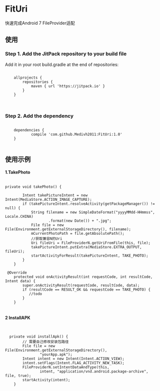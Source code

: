 # FitUri
快速完成Android 7 FileProvider适配
## 使用
### Step 1. Add the JitPack repository to your build file
Add it in your root build.gradle at the end of repositories:
<pre>
<code>
	allprojects {
		repositories {
			maven { url 'https://jitpack.io' }
		}
	}
  </code>
  </pre>
### Step 2. Add the dependency
<pre>
<code>
	dependencies {
	        compile 'com.github.Medivh2011:FitUri:1.0'
	}
</code>
</pre>

## 使用示例
#### 1.TakePhoto
<pre>
<code>
private void takePhoto() {

        Intent takePictureIntent = new Intent(MediaStore.ACTION_IMAGE_CAPTURE);
        if (takePictureIntent.resolveActivity(getPackageManager()) != null) {
            String filename = new SimpleDateFormat("yyyyMMdd-HHmmss", Locale.CHINA)
                    .format(new Date()) + ".jpg";
            File file = new File(Environment.getExternalStorageDirectory(), filename);
            mCurrentPhotoPath = file.getAbsolutePath();
            //获取兼容N的Uri
            Uri fileUri = FileProviderN.getUriFromFile(this, file);
            takePictureIntent.putExtra(MediaStore.EXTRA_OUTPUT, fileUri);
            startActivityForResult(takePictureIntent, TAKE_PHOTO);
        }
    }

 @Override
    protected void onActivityResult(int requestCode, int resultCode, Intent data) {
        super.onActivityResult(requestCode, resultCode, data);
        if (resultCode == RESULT_OK && requestCode == TAKE_PHOTO) {
           //todo 
        }
    }
</code>
</pre>
#### 2 InstallAPK
<pre>
<code>

  private void installApk() {
        // 需要自己修改安装包路径
        File file = new File(Environment.getExternalStorageDirectory(),
                "yourApp.apk");
        Intent intent = new Intent(Intent.ACTION_VIEW);
        intent.setFlags(Intent.FLAG_ACTIVITY_NEW_TASK);
        FileProviderN.setIntentDataAndType(this,
                intent, "application/vnd.android.package-archive", file, true);
        startActivity(intent);
    }
</code>
</pre>







